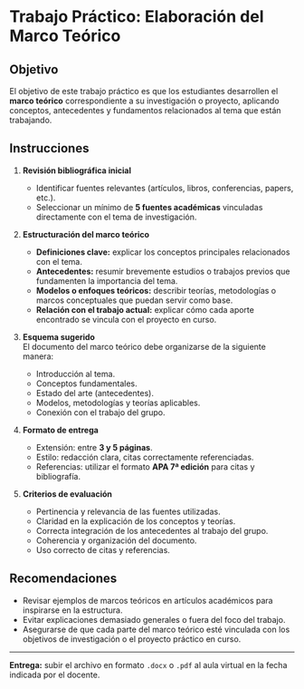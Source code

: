 # Trabajo Práctico: Elaboración del Marco Teórico

## Objetivo
El objetivo de este trabajo práctico es que los estudiantes desarrollen el **marco teórico** correspondiente a su investigación o proyecto, aplicando conceptos, antecedentes y fundamentos relacionados al tema que están trabajando.

## Instrucciones

1. **Revisión bibliográfica inicial**  
   - Identificar fuentes relevantes (artículos, libros, conferencias, papers, etc.).  
   - Seleccionar un mínimo de **5 fuentes académicas** vinculadas directamente con el tema de investigación.  

2. **Estructuración del marco teórico**  
   - **Definiciones clave:** explicar los conceptos principales relacionados con el tema.  
   - **Antecedentes:** resumir brevemente estudios o trabajos previos que fundamenten la importancia del tema.  
   - **Modelos o enfoques teóricos:** describir teorías, metodologías o marcos conceptuales que puedan servir como base.  
   - **Relación con el trabajo actual:** explicar cómo cada aporte encontrado se vincula con el proyecto en curso.  

3. **Esquema sugerido**  
   El documento del marco teórico debe organizarse de la siguiente manera:
   - Introducción al tema.  
   - Conceptos fundamentales.  
   - Estado del arte (antecedentes).  
   - Modelos, metodologías y teorías aplicables.  
   - Conexión con el trabajo del grupo.  

4. **Formato de entrega**  
   - Extensión: entre **3 y 5 páginas**.  
   - Estilo: redacción clara, citas correctamente referenciadas.  
   - Referencias: utilizar el formato **APA 7ª edición** para citas y bibliografía.  

5. **Criterios de evaluación**
   - Pertinencia y relevancia de las fuentes utilizadas.  
   - Claridad en la explicación de los conceptos y teorías.  
   - Correcta integración de los antecedentes al trabajo del grupo.  
   - Coherencia y organización del documento.  
   - Uso correcto de citas y referencias.  

## Recomendaciones
- Revisar ejemplos de marcos teóricos en artículos académicos para inspirarse en la estructura.  
- Evitar explicaciones demasiado generales o fuera del foco del trabajo.  
- Asegurarse de que cada parte del marco teórico esté vinculada con los objetivos de investigación o el proyecto práctico en curso.  

---

**Entrega:** subir el archivo en formato `.docx` o `.pdf` al aula virtual en la fecha indicada por el docente.

